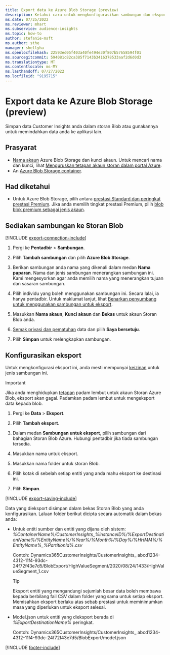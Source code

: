 ```yaml
---
title: Export data ke Azure Blob Storage (preview)
description: Ketahui cara untuk mengkonfigurasikan sambungan dan eksport ke storan Blob.
ms.date: 07/25/2022
ms.reviewer: mhart
ms.subservice: audience-insights
ms.topic: how-to
author: stefanie-msft
ms.author: sthe
manager: shellyha
ms.openlocfilehash: 22593ed05f403a40fe494e30f807b57658594f01
ms.sourcegitcommit: 594081c82ca385f7143b3416378533aaf2d6d0d3
ms.translationtype: MT
ms.contentlocale: ms-MY
ms.lasthandoff: 07/27/2022
ms.locfileid: "9195715"
---
```

# <a name="export-data-to-an-azure-blob-storage-preview"></a>Export data ke Azure Blob Storage (preview)

Simpan data Customer Insights anda dalam storan Blob atau gunakannya untuk memindahkan data anda ke aplikasi lain.

## <a name="prerequisites"></a>Prasyarat

- [Nama akaun](/azure/storage/blobs/create-data-lake-storage-account) Azure Blob Storage dan kunci akaun. Untuk mencari nama dan kunci, lihat [Menguruskan tetapan akaun storan dalam portal Azure](/azure/storage/common/storage-account-manage).
- An [Azure Blob Storage container](/azure/storage/blobs/storage-quickstart-blobs-portal#create-a-container).

## <a name="known-limitations"></a>Had diketahui

- Untuk Azure Blob Storage, pilih antara [prestasi Standard dan peringkat prestasi Premium](/azure/storage/blobs/storage-blob-performance-tiers). Jika anda memilih tingkat prestasi Premium, pilih [blob blok premium sebagai jenis akaun](/azure/storage/common/storage-account-overview#types-of-storage-accounts).

## <a name="set-up-connection-to-blob-storage"></a>Sediakan sambungan ke Storan Blob

[!INCLUDE [export-connection-include](includes/export-connection-admn.md)]

1. Pergi ke **Pentadbir** > **Sambungan**.

1. Pilih **Tambah sambungan** dan pilih **Azure Blob Storage**.

1. Berikan sambungan anda nama yang dikenali dalam medan **Nama paparan**. Nama dan jenis sambungan menerangkan sambungan ini. Kami mengesyorkan agar anda memilih nama yang menerangkan tujuan dan sasaran sambungan.

1. Pilih individu yang boleh menggunakan sambungan ini. Secara lalai, ia hanya pentadbir. Untuk maklumat lanjut, lihat [Benarkan penyumbang untuk menggunakan sambungan untuk eksport](connections.md#allow-contributors-to-use-a-connection-for-exports).

1. Masukkan **Nama akaun**, **Kunci akaun** dan **Bekas** untuk akaun Storan Blob anda.

1. [Semak privasi dan pematuhan](connections.md#data-privacy-and-compliance) data dan pilih **Saya bersetuju**.

1. Pilih **Simpan** untuk melengkapkan sambungan.

## <a name="configure-an-export"></a>Konfigurasikan eksport

Untuk mengkonfigurasi eksport ini, anda mesti mempunyai [keizinan](export-destinations.md#set-up-a-new-export) untuk jenis sambungan ini.

> [!IMPORTANT]
> Jika anda menghidupkan [tetapan](/azure/storage/blobs/soft-delete-blob-enable) padam lembut untuk akaun Storan Azure Blob, eksport akan gagal. Padamkan padam lembut untuk mengeksport data kepada blob.

1. Pergi ke **Data** > **Eksport**.

1. Pilih **Tambah eksport**.

1. Dalam medan **Sambungan untuk eksport**, pilih sambungan dari bahagian Storan Blob Azure. Hubungi pentadbir jika tiada sambungan tersedia.

1. Masukkan nama untuk eksport.

1. Masukkan nama folder untuk storan Blob.

1. Pilih kotak di sebelah setiap entiti yang anda mahu eksport ke destinasi ini.

1. Pilih **Simpan**.

[!INCLUDE [export-saving-include](includes/export-saving.md)]

Data yang dieksport disimpan dalam bekas Storan Blob yang anda konfigurasikan. Laluan folder berikut dicipta secara automatik dalam bekas anda:

- Untuk entiti sumber dan entiti yang dijana oleh sistem:   
  *%ContainerName%/CustomerInsights_%instanceID%/%ExportDestinationName%/%EntityName%/%Year%/%Month%/%Day%/%HHMM%/%EntityName%_%PartitionId%.csv*  

  Contoh: Dynamics365CustomerInsights/CustomerInsights_ abcd1234-4312-11f4-93dc-24f72f43e7d5/BlobExport/HighValueSegment/2020/08/24/1433/HighValueSegment_1.csv
  
  > [!TIP]
  > Eksport entiti yang mengandungi sejumlah besar data boleh membawa kepada berbilang fail CSV dalam folder yang sama untuk setiap eksport. Memisahkan eksport berlaku atas sebab prestasi untuk meminimumkan masa yang diperlukan untuk eksport selesai.

- Model.json untuk entiti yang dieksport berada di *%ExportDestinationName%* peringkat.  
  
  Contoh: Dynamics365CustomerInsights/CustomerInsights_ abcd1234-4312-11f4-93dc-24f72f43e7d5/BlobExport/model.json

[!INCLUDE [footer-include](includes/footer-banner.md)]
